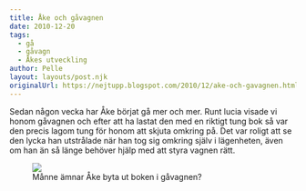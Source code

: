 ```yaml
---
title: Åke och gåvagnen
date: 2010-12-20
tags: 
  - gå
  - gåvagn
  - Åkes utveckling	
author: Pelle
layout: layouts/post.njk
originalUrl: https://nejtupp.blogspot.com/2010/12/ake-och-gavagnen.html
---
```


Sedan någon vecka har Åke börjat gå mer och mer. Runt lucia visade vi honom gåvagnen och efter att ha lastat den med en riktigt tung bok så var den precis lagom tung för honom att skjuta omkring på. Det var roligt att se den lycka han utstrålade när han tog sig omkring själv i lägenheten, även om han än så länge behöver hjälp med att styra vagnen rätt.
<figure>
  <img src="../../../img/2010/12/Åke tar några steg-_MG_6409.jpg"><br>
	<figcaption>Månne ämnar Åke byta ut boken i gåvagnen?</figcaption>
</figure>